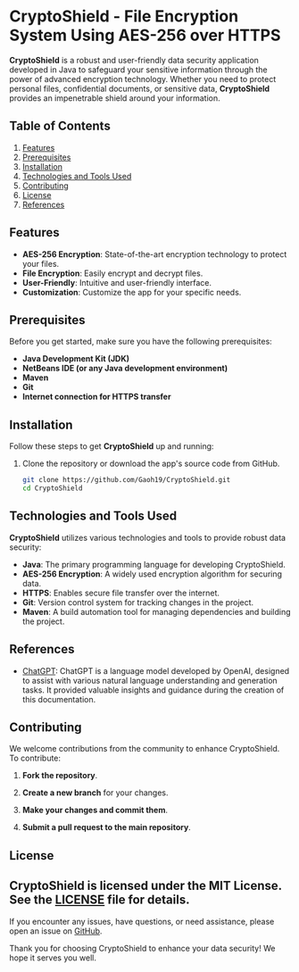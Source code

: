 # CryptoShield - File Encryption System Using AES-256 over HTTPS

**CryptoShield** is a robust and user-friendly data security application developed in Java to safeguard your sensitive information through the power of advanced encryption technology. Whether you need to protect personal files, confidential documents, or sensitive data, **CryptoShield** provides an impenetrable shield around your information.

## Table of Contents

1. [Features](#features)
2. [Prerequisites](#prerequisites)
3. [Installation](#installation)
4. [Technologies and Tools Used](#technologies-and-tools-used)
5. [Contributing](#contributing)
6. [License](#license)
7. [References](#references)


## Features

- **AES-256 Encryption**: State-of-the-art encryption technology to protect your files.
- **File Encryption**: Easily encrypt and decrypt files.
- **User-Friendly**: Intuitive and user-friendly interface.
- **Customization**: Customize the app for your specific needs.

## Prerequisites

Before you get started, make sure you have the following prerequisites:

- **Java Development Kit (JDK)**
- **NetBeans IDE (or any Java development environment)**
- **Maven**
- **Git**
- **Internet connection for HTTPS transfer**

## Installation

Follow these steps to get **CryptoShield** up and running:

1. Clone the repository or download the app's source code from GitHub.

   ```sh
   git clone https://github.com/Gaoh19/CryptoShield.git
   cd CryptoShield

## Technologies and Tools Used

**CryptoShield** utilizes various technologies and tools to provide robust data security:

- **Java**: The primary programming language for developing CryptoShield.
- **AES-256 Encryption**: A widely used encryption algorithm for securing data.
- **HTTPS**: Enables secure file transfer over the internet.
- **Git**: Version control system for tracking changes in the project.
- **Maven**: A build automation tool for managing dependencies and building the project.

## References

- [ChatGPT](https://openai.com/gpt-3): ChatGPT is a language model developed by OpenAI, designed to assist with various natural language understanding and generation tasks. It provided valuable insights and guidance during the creation of this documentation.

## Contributing

We welcome contributions from the community to enhance CryptoShield. To contribute:

1. **Fork the repository**.

2. **Create a new branch** for your changes.

3. **Make your changes and commit them**.

4. **Submit a pull request to the main repository**.

## License

**CryptoShield** is licensed under the MIT License. See the [LICENSE](LICENSE) file for details.
---

If you encounter any issues, have questions, or need assistance, please open an issue on [GitHub](https://github.com/Gaoh19/CryptoShield/issues).

Thank you for choosing CryptoShield to enhance your data security! We hope it serves you well.

